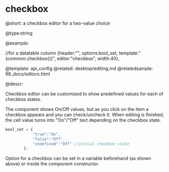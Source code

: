 checkbox
=============


@short: a checkbox editor for a two-value choice
	

@type:string

@example:
        
 //for a datatable column
{header:"", options:bool_set, template:"{common.checkbox()}", editor:"checkbox", width:40},

@template:	api_config
@related:
	desktop/editing.md
@relatedsample:
	98_docs/editors.html

@descr:

Checkbox editor can be customized to show predefined values for each of checkbox states.

The component shows On/Off values, but as you click on the item a checkbox appears and you can check/uncheck it. When editing is finished, the cell value turns into "On"/"Off" text depending on the checkbox state.
~~~js
bool_set = {  
			"true":"On",
			"false":"Off",
			"undefined":"Off" //initial checkbox state
		};
~~~

Option for a checkbox can be set in a variable beforehand (as shown above) or inside the component constructor. 